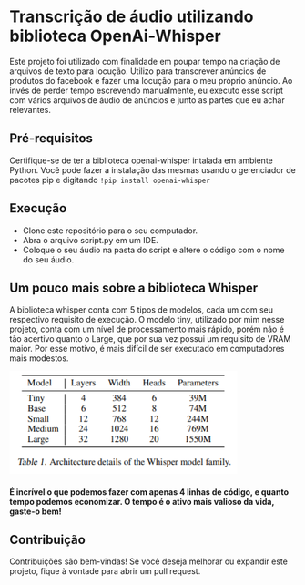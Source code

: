 <!DOCTYPE html>
<html>

<body>
  <h1>Transcrição de áudio utilizando biblioteca OpenAi-Whisper</h1>
  <p>Este projeto foi utilizado com finalidade em poupar tempo na criação de arquivos de texto para locução. Utilizo para transcrever anúncios de produtos do facebook e fazer uma locução para o meu próprio anúncio. Ao invés de perder tempo escrevendo manualmente, eu executo esse script com vários arquivos de áudio de anúncios e junto as partes que eu achar relevantes.</p>

  <h2>Pré-requisitos</h2>
  <p>Certifique-se de ter a biblioteca openai-whisper intalada em ambiente Python. Você pode fazer a instalação das mesmas usando o gerenciador de pacotes pip e digitando <code>!pip install openai-whisper</code></p>

  <h2>Execução</h2>
  <ul>
    <li>Clone este repositório para o seu computador.</li>
    <li>Abra o arquivo script.py em um IDE.</li>
    <li>Coloque o seu áudio na pasta do script e altere o código com o nome do seu áudio.</li>
  </ul>

  <h2>Um pouco mais sobre a biblioteca Whisper</h2>
  <p>A biblioteca whisper conta com 5 tipos de modelos, cada um com seu respectivo requisito de execução. O modelo tiny, utilizado por mim nesse projeto, conta com um nível de processamento mais rápido, porém não é tão acertivo quanto o Large, que por sua vez possui um requisito de VRAM maior. Por esse motivo, é mais difícil de ser executado em computadores mais modestos.</p>
  <img src="./img/whisper-models.png" width="400">
  
 <h4>É incrível o que podemos fazer com apenas 4 linhas de código, e quanto tempo podemos economizar. O tempo é o ativo mais valioso da vida, gaste-o bem!</h4>

  <h2>Contribuição</h2>
  <p>Contribuições são bem-vindas! Se você deseja melhorar ou expandir este projeto, fique à vontade para abrir um pull request.</p>
  
  
</body>
</html>
